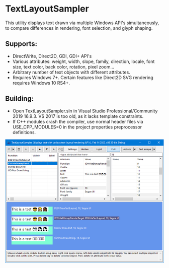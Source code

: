 # TextLayoutSampler
This utility displays text drawn via multiple Windows API's simultaneously, to compare differences in rendering, font selection, and glyph shaping.

## Supports:
- DirectWrite, Direct2D, GDI, GDI+ API's
- Various attributes: weight, width, slope, family, direction, locale, font size, text color, back color, rotation, pixel zoom...
- Arbitrary number of text objects with different attributes.
- Requires Windows 7+. Certain features like Direct2D SVG rendering requires Windows 10 RS4+.

## Building:
- Open TextLayoutSampler.sln in Visual Studio Professional/Community 2019 16.9.3. VS 2017 is too old, as it lacks template constraints.
- If C++ modules crash the compiler, use normal header files via USE_CPP_MODULES=0 in the project properties preprocessor definitions.

![Image of TextLayoutSampler](TextLayoutSampler.png)
